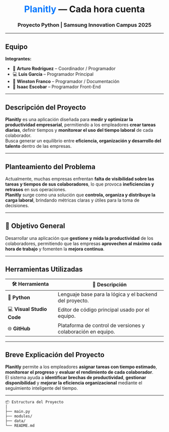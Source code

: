 <h1 align="center"><span style="color:#0078FF">Planitly</span> — Cada hora cuenta</h1>
<h3 align="center"> Proyecto Python | Samsung Innovation Campus 2025</h3>

---

## **Equipo**
**<Nombre Pythoneers.AI>**

**Integrantes:**
- 🧠 **Arturo Rodríguez** – Coordinador / Programador  
- 💻 **Luis García** – Programador Principal  
- 🧩 **Winston Franco** – Programador / Documentación
- 🎨 **Isaac Escobar** – Programador Front-End  

---

## **Descripción del Proyecto**
**Planitly** es una aplicación diseñada para **medir y optimizar la productividad empresarial**, permitiendo a los empleadores **crear tareas diarias**, definir tiempos y **monitorear el uso del tiempo laboral** de cada colaborador.  
Busca generar un equilibrio entre **eficiencia, organización y desarrollo del talento** dentro de las empresas.

---

## **Planteamiento del Problema**
Actualmente, muchas empresas enfrentan **falta de visibilidad sobre las tareas y tiempos de sus colaboradores**, lo que provoca **ineficiencias y retrasos** en sus operaciones.  
**Planitly** surge como una solución que **controla, organiza y distribuye la carga laboral**, brindando métricas claras y útiles para la toma de decisiones.

---

## 🎯 **Objetivo General**
Desarrollar una aplicación que **gestione y mida la productividad** de los colaboradores, permitiendo que las empresas **aprovechen al máximo cada hora de trabajo** y fomenten la **mejora continua**.

---

## **Herramientas Utilizadas**
| 🛠️ Herramienta | 💬 Descripción |
|------------------|----------------|
| 🐍 **Python** | Lenguaje base para la lógica y el backend del proyecto. |
| 💻 **Visual Studio Code** | Editor de código principal usado por el equipo. |
| 🌐 **GitHub** | Plataforma de control de versiones y colaboración en equipo. |

---

## **Breve Explicación del Proyecto**
**Planitly** permite a los empleadores **asignar tareas con tiempo estimado**, **monitorear el progreso** y **evaluar el rendimiento de cada colaborador**.  
El sistema ayuda a **identificar brechas de productividad**, **gestionar disponibilidad** y **mejorar la eficiencia organizacional** mediante el seguimiento inteligente del tiempo.

---

```bash
📦 Estructura del Proyecto
│
├── main.py
├── modules/
├── data/
└── README.md
